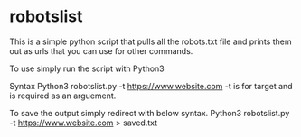 # robotslist
This is a simple python script that pulls all the robots.txt file and prints them out as urls that you can use for other commands. 



To use simply run the script with Python3 

Syntax 
Python3 robotslist.py -t https://www.website.com
-t is for target and is required as an arguement.

To save the output simply redirect with below syntax. 
Python3 robotslist.py -t https://www.website.com > saved.txt

